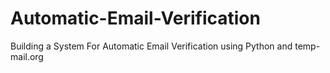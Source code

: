 # Automatic-Email-Verification
Building a System For Automatic Email Verification using Python and temp-mail.org
